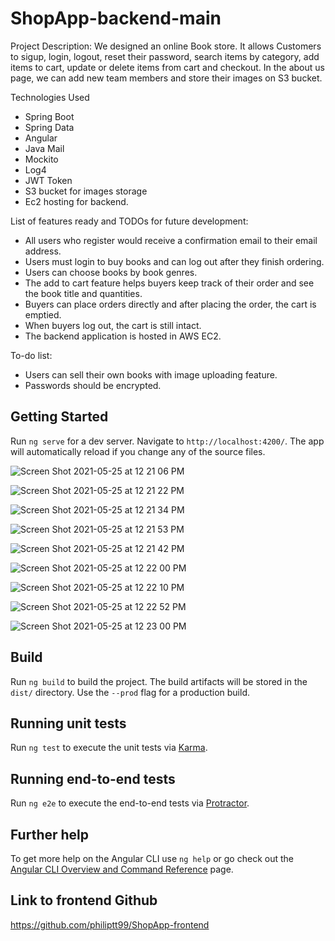 # ShopApp-backend-main

Project Description:
We designed an online Book store. It allows Customers to sigup, login, logout, reset their password, search items by category, add items to cart, update or delete items from cart and checkout. 
In the about us page, we can add new team members and store their images on S3 bucket. 

Technologies Used
- Spring Boot
- Spring Data 
- Angular 
- Java Mail
- Mockito 
- Log4
- JWT Token
- S3 bucket for images storage
- Ec2 hosting for backend.


List of features ready and TODOs for future development:

- All users who register would receive a confirmation email to their email address.
- Users must login to buy books and can log out after they finish ordering.
- Users can choose books by book genres.
- The add to cart feature helps buyers keep track of their order and see the book title and quantities.
- Buyers can place orders directly and after placing the order, the cart is emptied.
- When buyers log out, the cart is still intact.
- The backend application is hosted in AWS EC2.

To-do list:

- Users can sell their own books with image uploading feature.
- Passwords should be encrypted.


## Getting Started

Run `ng serve` for a dev server. Navigate to `http://localhost:4200/`. The app will automatically reload if you change any of the source files.


![Screen Shot 2021-05-25 at 12 21 06 PM](https://user-images.githubusercontent.com/54957332/119533698-1f99ae80-bd54-11eb-94c2-68bf4d55e125.png)

![Screen Shot 2021-05-25 at 12 21 22 PM](https://user-images.githubusercontent.com/54957332/119533725-27595300-bd54-11eb-80f4-69057a1ab79b.png)

![Screen Shot 2021-05-25 at 12 21 34 PM](https://user-images.githubusercontent.com/54957332/119533734-29bbad00-bd54-11eb-85d5-d94384c26e89.png)

![Screen Shot 2021-05-25 at 12 21 53 PM](https://user-images.githubusercontent.com/54957332/119533777-33ddab80-bd54-11eb-8a75-01b9c66d7557.png)

![Screen Shot 2021-05-25 at 12 21 42 PM](https://user-images.githubusercontent.com/54957332/119533757-2fb18e00-bd54-11eb-8101-3361c6e4ab76.png)

![Screen Shot 2021-05-25 at 12 22 00 PM](https://user-images.githubusercontent.com/54957332/119533793-38a25f80-bd54-11eb-8508-a137c90dced6.png)

![Screen Shot 2021-05-25 at 12 22 10 PM](https://user-images.githubusercontent.com/54957332/119533828-422bc780-bd54-11eb-9cc9-60efc22e3c0c.png)

![Screen Shot 2021-05-25 at 12 22 52 PM](https://user-images.githubusercontent.com/54957332/119533848-46f07b80-bd54-11eb-9cb0-d3de31cbbd29.png)

![Screen Shot 2021-05-25 at 12 23 00 PM](https://user-images.githubusercontent.com/54957332/119533874-4bb52f80-bd54-11eb-8cf9-bac5c2857b5d.png)


## Build

Run `ng build` to build the project. The build artifacts will be stored in the `dist/` directory. Use the `--prod` flag for a production build.

## Running unit tests


Run `ng test` to execute the unit tests via [Karma](https://karma-runner.github.io).

## Running end-to-end tests

Run `ng e2e` to execute the end-to-end tests via [Protractor](http://www.protractortest.org/).

## Further help

To get more help on the Angular CLI use `ng help` or go check out the [Angular CLI Overview and Command Reference](https://angular.io/cli) page.

## Link to frontend Github
https://github.com/philiptt99/ShopApp-frontend

